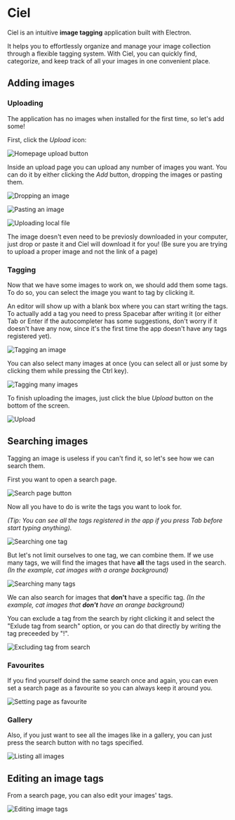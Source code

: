 # Ciel

Ciel is an intuitive **image tagging** application built with Electron.

It helps you to effortlessly organize and manage your image collection through a flexible tagging system. With Ciel, you can quickly find, categorize, and keep track of all your images in one convenient place.

## Adding images

### Uploading

The application has no images when installed for the first time, so let's add some!

First, click the _Upload_ icon:

![Homepage upload button](https://i.imgur.com/ms9kpOo.png)

Inside an upload page you can upload any number of images you want. You can do it by either clicking the _Add_ button, dropping the images or pasting them.

![Dropping an image](resources/help/drop.gif)

![Pasting an image](resources/help/paste.gif)

![Uploading local file](resources/help/file-open.gif)

The image doesn't even need to be previosly downloaded in your computer, just drop or paste it and Ciel will download it for you! (Be sure you are trying to upload a proper image and not the link of a page)

### Tagging

Now that we have some images to work on, we should add them some tags. To do so, you can select the image you want to tag by clicking it.

An editor will show up with a blank box where you can start writing the tags. To actually add a tag you need to press Spacebar after writing it (or either Tab or Enter if the autocompleter has some suggestions, don't worry if it doesn't have any now, since it's the first time the app doesn't have any tags registered yet).

![Tagging an image](resources/help/tagging-single.gif)

You can also select many images at once (you can select all or just some by clicking them while pressing the Ctrl key).

![Tagging many images](resources/help/tagging-many.gif)

To finish uploading the images, just click the blue _Upload_ button on the bottom of the screen.

![Upload](resources/help/uploading.gif)

## Searching images

Tagging an image is useless if you can't find it, so let's see how we can search them.

First you want to open a search page.

![Search page button](resources/help/homepage-search.png)

Now all you have to do is write the tags you want to look for.

_(Tip: You can see all the tags registered in the app if you press Tab before start typing anything)._

![Searching one tag](resources/help/search.gif)

But let's not limit ourselves to one tag, we can combine them. If we use many tags, we will find the images that have **all** the tags used in the search. _(In the example, cat images with a orange background)_

![Searching many tags](resources/help/search-many.gif)

We can also search for images that **don't** have a specific tag. _(In the example, cat images that **don't** have an orange background)_

You can exclude a tag from the search by right clicking it and select the "Exlude tag from search" option, or you can do that directly by writing the tag preceeded by "!".

![Excluding tag from search](resources/help/search-excluded.gif)

### Favourites

If you find yourself doind the same search once and again, you can even set a search page as a favourite so you can always keep it around you.

![Setting page as favourite](resources/help/favourite.gif)

### Gallery

Also, if you just want to see all the images like in a gallery, you can just press the search button with no tags specified.

![Listing all images](resources/help/search-all.gif)

## Editing an image tags

From a search page, you can also edit your images' tags.

![Editing image tags](resources/help/edit.gif)
